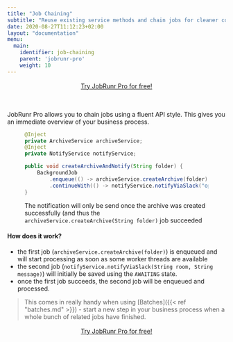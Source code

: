 ```yaml
---
title: "Job Chaining"
subtitle: "Reuse existing service methods and chain jobs for cleaner code and and immediate overview of your business process"
date: 2020-08-27T11:12:23+02:00
layout: "documentation"
menu: 
  main: 
    identifier: job-chaining
    parent: 'jobrunr-pro'
    weight: 10
---
```

<div style="text-align: center; margin: 1rem 0 3rem;">
    <a href="/en/try-jobrunr-pro/" class="btn btn-black btn-lg">
        <span>Try JobRunr Pro for free!</span>
    </a>
</div>

JobRunr Pro allows you to chain jobs using a fluent API style. This gives you an immediate overview of your business process.

<figure>

```java
@Inject
private ArchiveService archiveService;
@Inject
private NotifyService notifyService;

public void createArchiveAndNotify(String folder) {
    BackgroundJob
        .enqueue(() -> archiveService.createArchive(folder))
        .continueWith(() -> notifyService.notifyViaSlack("ops-team", "The following folder was archived: " + folder))
}

```
<figcaption>

The notification will only be send once the archive was created successfully (and thus the `archiveService.createArchive(String folder)` job succeeded
</figcaption>
</figure>

#### How does it work?
- the first job (`archiveService.createArchive(folder)`) is enqueued and will start processing as soon as some worker threads are available
- the second job (`notifyService.notifyViaSlack(String room, String message)`) will initially be saved using the `AWAITING` state.
- once the first job succeeds, the second job will be enqueued and processed.

> This comes in really handy when using [Batches]({{< ref "batches.md" >}}) - start a new step in your business process when a whole bunch of related jobs have finished.

<div style="text-align: center; margin: 1rem 0 3rem;">
    <a href="/en/try-jobrunr-pro/" class="btn btn-black btn-lg">
        <span>Try JobRunr Pro for free!</span>
    </a>
</div>